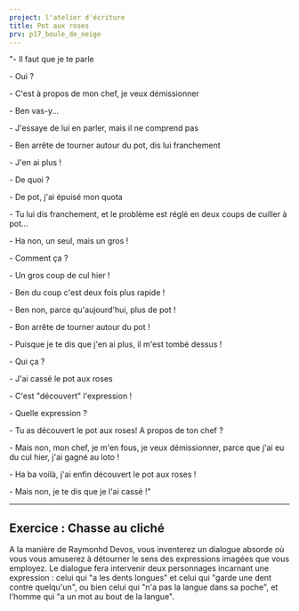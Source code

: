 ```yaml
---
project: l'atelier d'écriture
title: Pot aux roses
prv: p17_boule_de_neige
---
```


"\- Il faut que je te parle

\- Oui ?

\- C'est à propos de mon chef, je veux démissionner

\- Ben vas-y...

\- J'essaye de lui en parler, mais il ne comprend pas

\- Ben arrête de tourner autour du pot, dis lui franchement

\- J'en ai plus !

\- De quoi ?

\- De pot, j'ai épuisé mon quota

\- Tu lui dis franchement, et le problème est réglé en deux coups de cuiller à pot...

\- Ha non, un seul, mais un gros !

\- Comment ça ?

\- Un gros coup de cul hier !

\- Ben du coup c'est deux fois plus rapide !

\- Ben non, parce qu'aujourd'hui, plus de pot !

\- Bon arrête de tourner autour du pot !

\- Puisque je te dis que j'en ai plus, il m'est tombé dessus !

\- Qui ça ?

\- J'ai cassé le pot aux roses

\- C'est "découvert" l'expression !

\- Quelle expression ?

\- Tu as découvert le pot aux roses! A propos de ton chef ?

\- Mais non, mon chef, je m'en fous, je veux démissionner, parce que j'ai eu du cul hier, j'ai gagné au loto !

\- Ha ba voilà, j'ai enfin découvert le pot aux roses !

\- Mais non, je te dis que je l'ai cassé !"

---
## Exercice : Chasse au cliché
A la manière de Raymonhd Devos, vous inventerez un dialogue absorde où vous vous amuserez à détourner le sens des expressions imagées que vous employez. Le dialogue fera intervenir deux personnages incarnant une expression : celui qui "a les dents longues" et celui qui "garde une dent contre quelqu'un", ou bien celui qui "n'a pas la langue dans sa poche", et l'homme qui "a un mot au bout de la langue".
